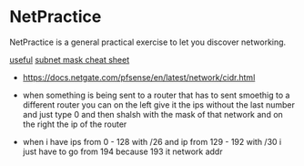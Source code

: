 # NetPractice
NetPractice is a general practical exercise to let you discover networking. 

[useful](https://github.com/lpaube/NetPractice)
[subnet mask cheat sheet](https://dnsmadeeasy.com/support/subnet)
- https://docs.netgate.com/pfsense/en/latest/network/cidr.html

- when something is being sent to a router that has to sent smoethig to a different router you can on the left give it the ips without the last number and just type 0 and then shalsh with the mask of that network and on the right the ip of the router
- when i have ips from 0 - 128 with /26 and ip from 129 - 192 with /30 i just have to go from 194 because 193 it network addr
